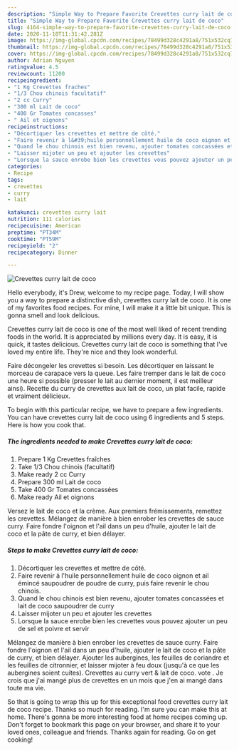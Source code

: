 ```yaml
---
description: "Simple Way to Prepare Favorite Crevettes curry lait de coco"
title: "Simple Way to Prepare Favorite Crevettes curry lait de coco"
slug: 4164-simple-way-to-prepare-favorite-crevettes-curry-lait-de-coco
date: 2020-11-10T11:31:42.281Z
image: https://img-global.cpcdn.com/recipes/78499d328c4291a8/751x532cq70/crevettes-curry-lait-de-coco-photo-principale-de-la-recette.jpg
thumbnail: https://img-global.cpcdn.com/recipes/78499d328c4291a8/751x532cq70/crevettes-curry-lait-de-coco-photo-principale-de-la-recette.jpg
cover: https://img-global.cpcdn.com/recipes/78499d328c4291a8/751x532cq70/crevettes-curry-lait-de-coco-photo-principale-de-la-recette.jpg
author: Adrian Nguyen
ratingvalue: 4.5
reviewcount: 11200
recipeingredient:
- "1 Kg Crevettes fraches"
- "1/3 Chou chinois facultatif"
- "2 cc Curry"
- "300 ml Lait de coco"
- "400 Gr Tomates concasses"
- " Ail et oignons"
recipeinstructions:
- "Décortiquer les crevettes et mettre de côté."
- "Faire revenir à l&#39;huile personnellement huile de coco oignon et ail émincé saupoudrer de poudre de curry, puis faire revenir le chou chinois."
- "Quand le chou chinois est bien revenu, ajouter tomates concassées et lait de coco saupoudrer de curry"
- "Laisser mijoter un peu et ajouter les crevettes"
- "Lorsque la sauce enrobe bien les crevettes vous pouvez ajouter un peu de sel et poivre et servir"
categories:
- Recipe
tags:
- crevettes
- curry
- lait

katakunci: crevettes curry lait 
nutrition: 111 calories
recipecuisine: American
preptime: "PT34M"
cooktime: "PT59M"
recipeyield: "2"
recipecategory: Dinner

---
```



![Crevettes curry lait de coco](https://img-global.cpcdn.com/recipes/78499d328c4291a8/751x532cq70/crevettes-curry-lait-de-coco-photo-principale-de-la-recette.jpg)

Hello everybody, it's Drew, welcome to my recipe page. Today, I will show you a way to prepare a distinctive dish, crevettes curry lait de coco. It is one of my favorites food recipes. For mine, I will make it a little bit unique. This is gonna smell and look delicious.

Crevettes curry lait de coco is one of the most well liked of recent trending foods in the world. It is appreciated by millions every day. It is easy, it is quick, it tastes delicious. Crevettes curry lait de coco is something that I've loved my entire life. They're nice and they look wonderful.

Faire décongeler les crevettes si besoin. Les décortiquer en laissant le morceau de carapace vers la queue. Les faire tremper dans le lait de coco une heure si possible (presser le lait au dernier moment, il est meilleur ainsi). Recette du curry de crevettes aux lait de coco, un plat facile, rapide et vraiment délicieux.


To begin with this particular recipe, we have to prepare a few ingredients. You can have crevettes curry lait de coco using 6 ingredients and 5 steps. Here is how you cook that.

<!--inarticleads1-->

##### The ingredients needed to make Crevettes curry lait de coco:

1. Prepare 1 Kg Crevettes fraîches
1. Take 1/3 Chou chinois (facultatif)
1. Make ready 2 cc Curry
1. Prepare 300 ml Lait de coco
1. Take 400 Gr Tomates concassées
1. Make ready  Ail et oignons


Versez le lait de coco et la crème. Aux premiers frémissements, remettez les crevettes. Mélangez de manière à bien enrober les crevettes de sauce curry. Faire fondre l&#39;oignon et l&#39;ail dans un peu d&#39;huile, ajouter le lait de coco et la pâte de curry, et bien délayer. 

<!--inarticleads2-->

##### Steps to make Crevettes curry lait de coco:

1. Décortiquer les crevettes et mettre de côté.
1. Faire revenir à l&#39;huile personnellement huile de coco oignon et ail émincé saupoudrer de poudre de curry, puis faire revenir le chou chinois.
1. Quand le chou chinois est bien revenu, ajouter tomates concassées et lait de coco saupoudrer de curry
1. Laisser mijoter un peu et ajouter les crevettes
1. Lorsque la sauce enrobe bien les crevettes vous pouvez ajouter un peu de sel et poivre et servir


Mélangez de manière à bien enrober les crevettes de sauce curry. Faire fondre l&#39;oignon et l&#39;ail dans un peu d&#39;huile, ajouter le lait de coco et la pâte de curry, et bien délayer. Ajouter les aubergines, les feuilles de coriandre et les feuilles de citronnier, et laisser mijoter à feu doux (jusqu&#39;à ce que les aubergines soient cuites). Crevettes au curry vert &amp; lait de coco. vote . Je crois que j&#39;ai mangé plus de crevettes en un mois que j&#39;en ai mangé dans toute ma vie. 

So that is going to wrap this up for this exceptional food crevettes curry lait de coco recipe. Thanks so much for reading. I'm sure you can make this at home. There's gonna be more interesting food at home recipes coming up. Don't forget to bookmark this page on your browser, and share it to your loved ones, colleague and friends. Thanks again for reading. Go on get cooking!
